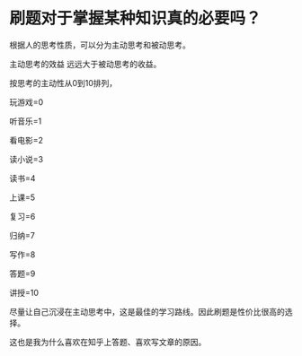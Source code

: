 # 刷题对于掌握某种知识真的必要吗？

根据人的思考性质，可以分为主动思考和被动思考。

主动思考的效益 远远大于被动思考的收益。

按思考的主动性从0到10排列，

玩游戏=0

听音乐=1

看电影=2

读小说=3

读书=4

上课=5

复习=6

归纳=7

写作=8

答题=9

讲授=10

尽量让自己沉浸在主动思考中，这是最佳的学习路线。因此刷题是性价比很高的选择。

这也是我为什么喜欢在知乎上答题、喜欢写文章的原因。